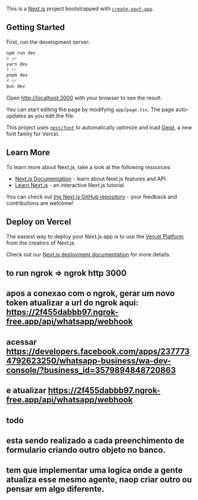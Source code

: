 This is a [Next.js](https://nextjs.org) project bootstrapped with [`create-next-app`](https://nextjs.org/docs/app/api-reference/cli/create-next-app).

## Getting Started

First, run the development server:

```bash
npm run dev
# or
yarn dev
# or
pnpm dev
# or
bun dev
```

Open [http://localhost:3000](http://localhost:3000) with your browser to see the result.

You can start editing the page by modifying `app/page.tsx`. The page auto-updates as you edit the file.

This project uses [`next/font`](https://nextjs.org/docs/app/building-your-application/optimizing/fonts) to automatically optimize and load [Geist](https://vercel.com/font), a new font family for Vercel.

## Learn More

To learn more about Next.js, take a look at the following resources:

- [Next.js Documentation](https://nextjs.org/docs) - learn about Next.js features and API.
- [Learn Next.js](https://nextjs.org/learn) - an interactive Next.js tutorial.

You can check out [the Next.js GitHub repository](https://github.com/vercel/next.js) - your feedback and contributions are welcome!

## Deploy on Vercel

The easiest way to deploy your Next.js app is to use the [Vercel Platform](https://vercel.com/new?utm_medium=default-template&filter=next.js&utm_source=create-next-app&utm_campaign=create-next-app-readme) from the creators of Next.js.

Check out our [Next.js deployment documentation](https://nextjs.org/docs/app/building-your-application/deploying) for more details.

## to run ngrok =>   ngrok http 3000

## apos a conexao com o ngrok, gerar um novo token atualizar a url do ngrok aqui: https://2f455dabbb97.ngrok-free.app/api/whatsapp/webhook

## acessar https://developers.facebook.com/apps/2377734792623250/whatsapp-business/wa-dev-console/?business_id=3579894848720863

## e atualizar https://2f455dabbb97.ngrok-free.app/api/whatsapp/webhook

## todo

## esta sendo realizado a cada preenchimento de formulario criando outro objeto no banco.

## tem que implementar uma logica onde a gente atualiza esse mesmo agente, naop criar outro ou pensar em algo diferente.